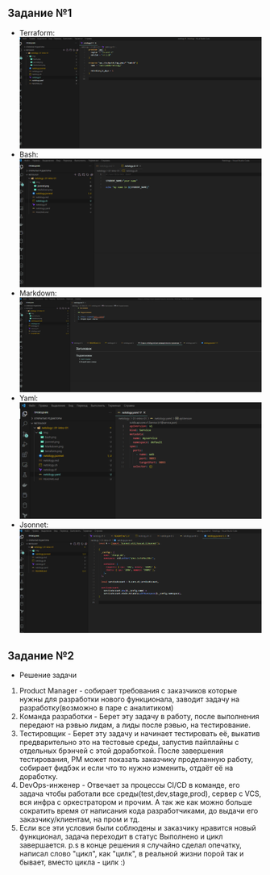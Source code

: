  ## Задание №1
 - Terraform: ![Terraform](img/terraform.png)
 - Bash: ![bahs](img/bash.png)
 - Markdown: ![markdown](img/markdown.png)
 - Yaml: ![Yaml](img/yaml.png)
 - Jsonnet: ![Jsonnet](img/jsonnet.png)


## Задание №2

- Решение задачи
1. Product Manager - собирает требования с заказчиков которые нужны для разработки нового функционала, заводит задачу на разработку(возможно в паре с аналитиком)
2. Команда разработки - Берет эту задачу в работу, после выполнения передают на рэвью лидам, а лиды после рэвью, на тестирование.
3. Тестировщик - Берет эту задачу и начинает тестировать её, выкатив предварительно это на тестовые среды, запустив пайплайны с отдельных брэнчей с этой доработкой. После завершения тестирования, PM может показать заказчику проделанную работу, собирает фидбэк и если что то нужно изменить, отдаёт её на доработку.
4. DevOps-инженер - Отвечает за процессы CI/CD в команде, его задача чтобы работали все среды(test,dev,stage,prod), сервер с VCS, вся инфра с оркестратором и прочим. А так же как можно больше сократить время от написания кода разработчиками, до выдачи его заказчику/клиентам, на пром и тд.
5. Если все эти условия были соблюдены и заказчику нравится новый функционал, задача переходит в статус Выполнено и цикл завершается.
p.s в конце решения я случайно сделал опечатку, написал слово "цикл", как "цилк", в реальной жизни порой так и бывает, вместо цикла - цилк :)
